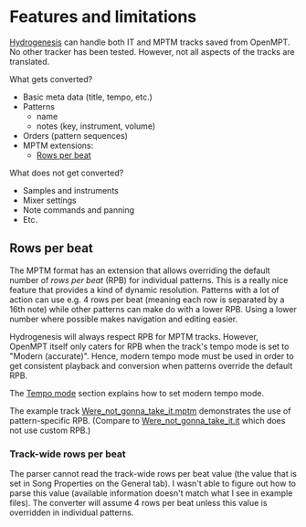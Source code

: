 # Features and limitations

[Hydrogenesis](../src/hydrogenesis.py) can handle both IT and MPTM tracks saved from OpenMPT. No other tracker has been tested. However, not all aspects of the tracks are translated.

What gets converted?

  * Basic meta data (title, tempo, etc.)
  * Patterns
      - name
      - notes (key, instrument, volume)
  * Orders (pattern sequences)
  * MPTM extensions:
      - [Rows per beat](#rows-per-beat)

What does not get converted?

  * Samples and instruments
  * Mixer settings
  * Note commands and panning
  * Etc.



Rows per beat
------------------------------------------------------------------------------------------

The MPTM format has an extension that allows overriding the default number of *rows per beat* (RPB) for individual patterns. This is a really nice feature that provides a kind of dynamic resolution. Patterns with a lot of action can use e.g. 4 rows per beat (meaning each row is separated by a 16th note) while other patterns can make do with a lower RPB. Using a lower number where possible makes navigation and editing easier.

Hydrogenesis will always respect RPB for MPTM tracks. However, OpenMPT itself only caters for RPB when the track's tempo mode is set to "Modern (accurate)". Hence, modern tempo mode must be used in order to get consistent playback and conversion when patterns override the default RPB.

The [Tempo mode](./setup_track.md#tempo-mode) section explains how to set modern tempo mode.

The example track [Were_not_gonna_take_it.mptm](../examples/Were_not_gonna_take_it.mptm) demonstrates the use of pattern-specific RPB. (Compare to [Were_not_gonna_take_it.it](../examples/Were_not_gonna_take_it.it) which does not use custom RPB.)

### Track-wide rows per beat

The parser cannot read the track-wide rows per beat value (the value that is set in Song Properties on the General tab). I wasn't able to figure out how to parse this value (available information doesn't match what I see in example files). The converter will assume 4 rows per beat unless this value is overridden in individual patterns.

